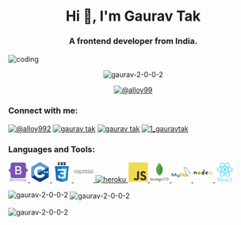 <h1 align="center">Hi 👋, I'm Gaurav Tak</h1>
<h3 align="center">A frontend developer from India.</h3>
<img align="center" alt="coding" width=400 src="https://i.gifer.com/6tXM.gif">

<p align="center"> <img src="https://komarev.com/ghpvc/?username=gaurav-2-0-0-2&label=Profile%20views&color=0e75b6&style=flat" alt="gaurav-2-0-0-2" /> </p>

<p align="center"> <a href="https://twitter.com/@alloy99" target="blank"><img src="https://img.shields.io/twitter/follow/@alloy99?logo=twitter&style=for-the-badge" alt="@alloy99" /></a> </p>

<h3 align="left">Connect with me:</h3>
<p align="left">
<a href="https://twitter.com/@alloy992" target="blank"><img align="center" src="https://raw.githubusercontent.com/rahuldkjain/github-profile-readme-generator/master/src/images/icons/Social/twitter.svg" alt="@alloy992" height="30" width="40" /></a>
<a href="https://linkedin.com/in/gaurav tak" target="blank"><img align="center" src="https://raw.githubusercontent.com/rahuldkjain/github-profile-readme-generator/master/src/images/icons/Social/linked-in-alt.svg" alt="gaurav tak" height="30" width="40" /></a>
<a href="https://codesandbox.com/gaurav tak" target="blank"><img align="center" src="https://raw.githubusercontent.com/rahuldkjain/github-profile-readme-generator/master/src/images/icons/Social/codesandbox.svg" alt="gaurav tak" height="30" width="40" /></a>
<a href="https://instagram.com/1_gauravtak" target="blank"><img align="center" src="https://raw.githubusercontent.com/rahuldkjain/github-profile-readme-generator/master/src/images/icons/Social/instagram.svg" alt="1_gauravtak" height="30" width="40" /></a>
</p>

<h3 align="left">Languages and Tools:</h3>
<p align="left"> <a href="https://getbootstrap.com" target="_blank" rel="noreferrer"> <img src="https://raw.githubusercontent.com/devicons/devicon/master/icons/bootstrap/bootstrap-plain-wordmark.svg" alt="bootstrap" width="40" height="40"/> </a> <a href="https://www.w3schools.com/cpp/" target="_blank" rel="noreferrer"> <img src="https://raw.githubusercontent.com/devicons/devicon/master/icons/cplusplus/cplusplus-original.svg" alt="cplusplus" width="40" height="40"/> </a> <a href="https://www.w3schools.com/css/" target="_blank" rel="noreferrer"> <img src="https://raw.githubusercontent.com/devicons/devicon/master/icons/css3/css3-original-wordmark.svg" alt="css3" width="40" height="40"/> </a> <a href="https://expressjs.com" target="_blank" rel="noreferrer"> <img src="https://raw.githubusercontent.com/devicons/devicon/master/icons/express/express-original-wordmark.svg" alt="express" width="40" height="40"/> </a> <a href="https://heroku.com" target="_blank" rel="noreferrer"> <img src="https://www.vectorlogo.zone/logos/heroku/heroku-icon.svg" alt="heroku" width="40" height="40"/> </a> <a href="https://developer.mozilla.org/en-US/docs/Web/JavaScript" target="_blank" rel="noreferrer"> <img src="https://raw.githubusercontent.com/devicons/devicon/master/icons/javascript/javascript-original.svg" alt="javascript" width="40" height="40"/> </a> <a href="https://www.mongodb.com/" target="_blank" rel="noreferrer"> <img src="https://raw.githubusercontent.com/devicons/devicon/master/icons/mongodb/mongodb-original-wordmark.svg" alt="mongodb" width="40" height="40"/> </a> <a href="https://www.mysql.com/" target="_blank" rel="noreferrer"> <img src="https://raw.githubusercontent.com/devicons/devicon/master/icons/mysql/mysql-original-wordmark.svg" alt="mysql" width="40" height="40"/> </a> <a href="https://nodejs.org" target="_blank" rel="noreferrer"> <img src="https://raw.githubusercontent.com/devicons/devicon/master/icons/nodejs/nodejs-original-wordmark.svg" alt="nodejs" width="40" height="40"/> </a> <a href="https://reactjs.org/" target="_blank" rel="noreferrer"> <img src="https://raw.githubusercontent.com/devicons/devicon/master/icons/react/react-original-wordmark.svg" alt="react" width="40" height="40"/> </a> </p>

<p><img align="left" src="https://github-readme-stats.vercel.app/api/top-langs?username=gaurav-2-0-0-2&show_icons=true&locale=en&layout=compact" alt="gaurav-2-0-0-2" /></p>

<p>&nbsp;<img align="center" src="https://github-readme-stats.vercel.app/api?username=gaurav-2-0-0-2&show_icons=true&locale=en" alt="gaurav-2-0-0-2" /></p>

<p><img align="center" src="https://github-readme-streak-stats.herokuapp.com/?user=gaurav-2-0-0-2&" alt="gaurav-2-0-0-2" /></p>
